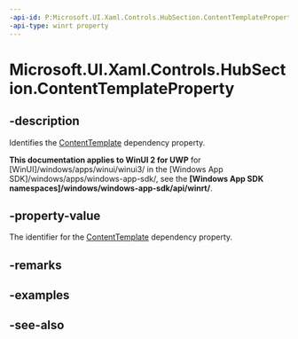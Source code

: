 ```yaml
---
-api-id: P:Microsoft.UI.Xaml.Controls.HubSection.ContentTemplateProperty
-api-type: winrt property
---
```


<!-- Property syntax
public Windows.UI.Xaml.DependencyProperty ContentTemplateProperty { get; }
-->

# Microsoft.UI.Xaml.Controls.HubSection.ContentTemplateProperty

## -description
Identifies the [ContentTemplate](hubsection_contenttemplate.md) dependency property.

**This documentation applies to WinUI 2 for UWP** for [WinUI]/windows/apps/winui/winui3/ in the [Windows App SDK]/windows/apps/windows-app-sdk/, see the **[Windows App SDK namespaces]/windows/windows-app-sdk/api/winrt/**.

## -property-value
The identifier for the [ContentTemplate](hubsection_contenttemplate.md) dependency property.

## -remarks

## -examples

## -see-also
